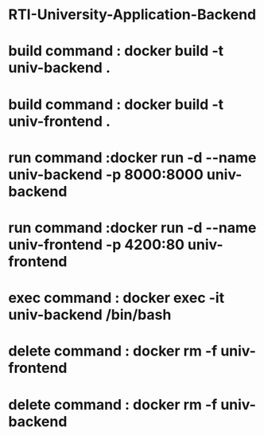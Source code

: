 # RTI-University-Application-Backend

# build command : docker build -t univ-backend .

# build command : docker build -t univ-frontend .

# run command :docker run -d --name univ-backend -p 8000:8000 univ-backend

# run command :docker run -d --name univ-frontend -p 4200:80 univ-frontend

# exec command : docker exec -it univ-backend /bin/bash

# delete command : docker rm -f univ-frontend  

# delete command : docker rm -f univ-backend  
